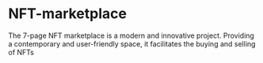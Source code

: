 # NFT-marketplace
The 7-page NFT marketplace is a modern and innovative project. Providing a contemporary and user-friendly space, it facilitates the buying and selling of NFTs
